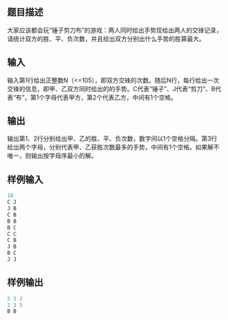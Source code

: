 ## 题目描述

大家应该都会玩“锤子剪刀布”的游戏：两人同时给出手势现给出两人的交锋记录，请统计双方的胜、平、负次数，并且给出双方分别出什么手势的胜算最大。

## 输入

输入第1行给出正整数N（<=105），即双方交锋的次数。随后N行，每行给出一次交锋的信息，即甲、乙双方同时给出的的手势。C代表“锤子”、J代表“剪刀”、B代表“布”，第1个字母代表甲方，第2个代表乙方，中间有1个空格。

## 输出

输出第1、2行分别给出甲、乙的胜、平、负次数，数字间以1个空格分隔。第3行给出两个字母，分别代表甲、乙获胜次数最多的手势，中间有1个空格。如果解不唯一，则输出按字母序最小的解。

## 样例输入

```c++
10
C J
J B
C B
B B
B C
C C
C B
J B
B C
J J
```

## 样例输出

```c++
5 3 2
2 3 5
B B
```